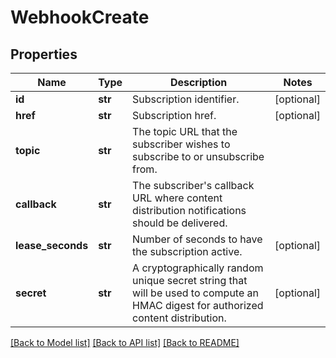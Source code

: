 # WebhookCreate

## Properties
Name | Type | Description | Notes
------------ | ------------- | ------------- | -------------
**id** | **str** | Subscription identifier. | [optional] 
**href** | **str** | Subscription href. | [optional] 
**topic** | **str** | The topic URL that the subscriber wishes to subscribe to or unsubscribe from. | 
**callback** | **str** | The subscriber&#x27;s callback URL where content distribution notifications should be delivered. | 
**lease_seconds** | **str** | Number of seconds to have the subscription active. | [optional] 
**secret** | **str** | A cryptographically random unique secret string that will be used to compute an HMAC digest for authorized content distribution. | [optional] 

[[Back to Model list]](../README.md#documentation-for-models) [[Back to API list]](../README.md#documentation-for-api-endpoints) [[Back to README]](../README.md)

